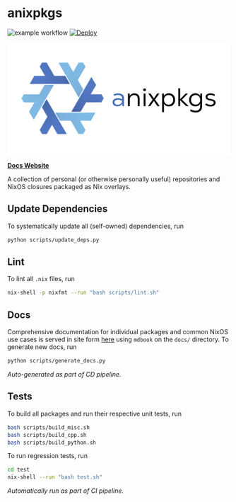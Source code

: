 # anixpkgs

![example workflow](https://github.com/goromal/anixpkgs/actions/workflows/test.yml/badge.svg) [![Deploy](https://github.com/goromal/anixpkgs/actions/workflows/deploy.yml/badge.svg?event=push)](https://github.com/goromal/anixpkgs/actions/workflows/deploy.yml)

![](https://raw.githubusercontent.com/goromal/anixdata/master/data/img/anixpkgs.png "anixpkgs")

**[Docs Website](https://goromal.github.io/anixpkgs/)**

A collection of personal (or otherwise personally useful) repositories and NixOS closures packaged as Nix overlays.

## Update Dependencies

To systematically update all (self-owned) dependencies, run

```bash
python scripts/update_deps.py
```

## Lint

To lint all `.nix` files, run

```bash
nix-shell -p nixfmt --run "bash scripts/lint.sh"
```

## Docs

Comprehensive documentation for individual packages and common NixOS use cases is served in site form [here](https://goromal.github.io/anixpkgs/) using `mdbook` on the `docs/` directory. To generate new docs, run

```bash
python scripts/generate_docs.py
```

*Auto-generated as part of CD pipeline.*

## Tests

To build all packages and run their respective unit tests, run

```bash
bash scripts/build_misc.sh
bash scripts/build_cpp.sh
bash scripts/build_python.sh
```

To run regression tests, run

```bash
cd test
nix-shell --run "bash test.sh"
```

*Automatically run as part of CI pipeline.*
